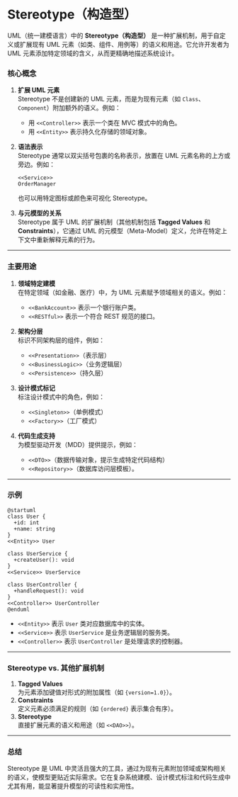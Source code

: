 

# Stereotype（构造型）

UML（统一建模语言）中的 **Stereotype（构造型）** 是一种扩展机制，用于自定义或扩展现有 UML 元素（如类、组件、用例等）的语义和用途。它允许开发者为 UML 元素添加特定领域的含义，从而更精确地描述系统设计。

### 核心概念

1. **扩展 UML 元素**  
   Stereotype 不是创建新的 UML 元素，而是为现有元素（如 `Class`、`Component`）附加额外的语义。例如：
   
   - 用 `<<Controller>>` 表示一个类在 MVC 模式中的角色。
   - 用 `<<Entity>>` 表示持久化存储的领域对象。
   
2. **语法表示**  
   Stereotype 通常以双尖括号包裹的名称表示，放置在 UML 元素名称的上方或旁边。例如：
   
   ```
   <<Service>> 
   OrderManager
   ```
   也可以用特定图标或颜色来可视化 Stereotype。
   
3. **与元模型的关系**  
   Stereotype 属于 UML 的扩展机制（其他机制包括 **Tagged Values** 和 **Constraints**），它通过 UML 的元模型（Meta-Model）定义，允许在特定上下文中重新解释元素的行为。

---

### 主要用途
1. **领域特定建模**  
   在特定领域（如金融、医疗）中，为 UML 元素赋予领域相关的语义。例如：
   - `<<BankAccount>>` 表示一个银行账户类。
   - `<<RESTful>>` 表示一个符合 REST 规范的接口。

2. **架构分层**  
   标识不同架构层的组件，例如：
   - `<<Presentation>>`（表示层）
   - `<<BusinessLogic>>`（业务逻辑层）
   - `<<Persistence>>`（持久层）

3. **设计模式标记**  
   标注设计模式中的角色，例如：
   - `<<Singleton>>`（单例模式）
   - `<<Factory>>`（工厂模式）

4. **代码生成支持**  
   为模型驱动开发（MDD）提供提示，例如：
   - `<<DTO>>`（数据传输对象，提示生成特定代码结构）
   - `<<Repository>>`（数据库访问层模板）。

---

### 示例
```plantuml
@startuml
class User {
  +id: int
  +name: string
}
<<Entity>> User

class UserService {
  +createUser(): void
}
<<Service>> UserService

class UserController {
  +handleRequest(): void
}
<<Controller>> UserController
@enduml
```
- `<<Entity>>` 表示 `User` 类对应数据库中的实体。
- `<<Service>>` 表示 `UserService` 是业务逻辑层的服务类。
- `<<Controller>>` 表示 `UserController` 是处理请求的控制器。

---

### Stereotype vs. 其他扩展机制
1. **Tagged Values**  
   为元素添加键值对形式的附加属性（如 `{version=1.0}`）。
2. **Constraints**  
   定义元素必须满足的规则（如 `{ordered}` 表示集合有序）。
3. **Stereotype**  
   直接扩展元素的语义和用途（如 `<<DAO>>`）。

---

### 总结
Stereotype 是 UML 中灵活且强大的工具，通过为现有元素附加领域或架构相关的语义，使模型更贴近实际需求。它在复杂系统建模、设计模式标注和代码生成中尤其有用，能显著提升模型的可读性和实用性。